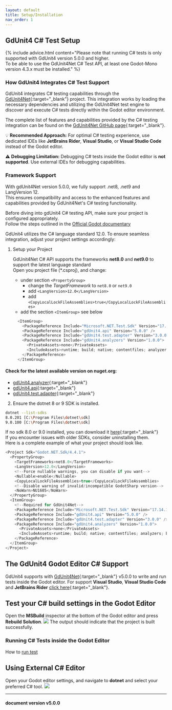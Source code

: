 ```yaml
---
layout: default
title: Setup/Installation
nav_order: 1
---
```



## GdUnit4 C# Test Setup

{% include advice.html
content="Please note that running C# tests is only supported with GdUnit4 version 5.0.0 and higher.<br>
To be able to use the GdUnit4Net C# Test API, at least one Godot-Mono version 4.3.x must be installed."
%}


### How GdUnit4 Integrates C# Test Support

GdUnit4 integrates C# testing capabilities through the [GdUnit4Net](https://github.com/MikeSchulze/gdUnit4Net){:target="_blank"} project. This integration works by loading the necessary dependencies and utilizing the GdUnit4Net test engine to discover and execute C# tests directly within the Godot editor environment.

The complete list of features and capabilities provided by the C# testing integration can be found on the [GdUnit4Net GitHub page](https://github.com/MikeSchulze/gdUnit4Net){:target="_blank"}.

💡 **Recommended Approach:** For optimal C# testing experience, use dedicated IDEs like **JetBrains Rider**, **Visual Studio**, or **Visual Studio Code** instead of the Godot editor.

⚠️ **Debugging Limitation:** Debugging C# tests inside the Godot editor is **not supported**. Use external IDEs for debugging capabilities.

### Framework Support

With gdUnit4Net version 5.0.0, we fully support .net8, .net9 and LangVersion 12.<br>
This ensures compatibility and access to the enhanced features and capabilities provided by GdUnit4Net's C# testing functionality.

Before diving into gdUnit4 C# testing API, make sure your project is configured appropriately.<br>
Follow the steps outlined in the
[Official Godot documentary](https://docs.godotengine.org/en/stable/tutorials/scripting/c_sharp/c_sharp_basics.html#setting-up-c-for-godot)

GdUnit4 utilizes the C# language standard 12.0. To ensure seamless integration, adjust your project settings accordingly:<br>

1. Setup your Project

   GdUnit4Net C# API supports the frameworks **net8.0** and **net9.0** to support the latest language standard<br>
   Open you project file (\*.csproj), and change:
    * under section `<PropertyGroup>`
        * change the *TargetFramework* to `net8.0` or `net9.0`
        * add `<LangVersion>12.0</LangVersion>`
        * add `<CopyLocalLockFileAssemblies>true</CopyLocalLockFileAssemblies>`
    * add the section `<ItemGroup>` see below

    ```cs
      <ItemGroup>
        <PackageReference Include="Microsoft.NET.Test.Sdk" Version="17.14.1" />
        <PackageReference Include="gdUnit4.api" Version="5.0.0" />
        <PackageReference Include="gdUnit4.test.adapter" Version="3.0.0" />
        <PackageReference Include="gdUnit4.analyzers" Version="1.0.0">
          <PrivateAssets>none</PrivateAssets>
          <IncludeAssets>runtime; build; native; contentfiles; analyzers; buildtransitive</IncludeAssets>
        </PackageReference>
      </ItemGroup>
    ```
#### Check for the latest available version on nuget.org:

   * [gdUnit4.analyzer](https://www.nuget.org/packages/gdUnit4.analyzers/#versions-body-tab){:target="_blank"}
   * [gdUnit4.api](https://www.nuget.org/packages/gdUnit4.api/#versions-body-tab){:target="_blank"}
   * [gdUnit4.test.adapter](https://www.nuget.org/packages/gdUnit4.test.adapter/#versions-body-tab){:target="_blank"}

2. Ensure the dotnet 8 or 9 SDK is installed.

```bash
dotnet --list-sdks
8.0.201 [C:\Program Files\dotnet\sdk]
9.0.100 [C:\Program Files\dotnet\sdk]
```

If no sdk 8.0 or 9.0 installed, you can download it [here](https://dotnet.microsoft.com/en-us/download/dotnet){:target="_blank"}<br>
If you encounter issues with older SDKs, consider uninstalling them.<br>
Here is a complete example of what your project should look like.

```cs
<Project Sdk="Godot.NET.Sdk/4.4.1">
  <PropertyGroup>
    <TargetFrameworks>net8.0</TargetFrameworks>
    <LangVersion>12.0</LangVersion>
    <!--Force nullable warnings, you can disable if you want-->
    <Nullable>enable</Nullable>
    <CopyLocalLockFileAssemblies>true</CopyLocalLockFileAssemblies>
    <!--Disable warning of invalid/incompatible GodotSharp version-->
    <NoWarn>NU1605</NoWarn>
  </PropertyGroup>
  <ItemGroup>
    <!--Required for GdUnit4Net-->
    <PackageReference Include="Microsoft.NET.Test.Sdk" Version="17.14.1" />
    <PackageReference Include="gdUnit4.api" Version="5.0.0" />
    <PackageReference Include="gdUnit4.test.adapter" Version="3.0.0" />
    <PackageReference Include="gdUnit4.analyzers" Version="1.0.0">
      <PrivateAssets>none</PrivateAssets>
      <IncludeAssets>runtime; build; native; contentfiles; analyzers; buildtransitive</IncludeAssets>
    </PackageReference>
  </ItemGroup>
</Project>
```

## The GdUnit4 Godot Editor C# Support

GdUnit4 supports with [GdUnit4Net](https://github.com/MikeSchulze/gdUnit4Net/blob/master/api/README.md){:target="_blank"} v5.0.0 to write and run tests inside the Godot editor.
For support **Visual Studio**, **Visual Studio Code** and **JetBrains Rider** [click here](/gdUnit4/csharp_project_setup/vstest-adapter/){:target="_blank"}.

## Test your C# build settings in the Godot Editor

Open the **MSBuild** inspector at the bottom of the Godot editor and press **Rebuild Solution**.
![](/gdUnit4/assets/images/install/cs-build-test.png)
The output should indicate that the project is built successfully.

### Running C# Tests inside the Godot Editor

How to [run test](/gdUnit4/testing/run-tests/)


## Using External C# Editor

Open your Godot editor settings, and navigate to **dotnet** and select your preferred C# tool.
![](/gdUnit4/assets/images/install/cs-setup.png)

---
<h4> document version v5.0.0 </h4>

